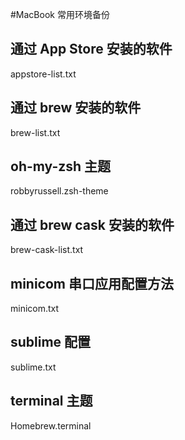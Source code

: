 
#MacBook 常用环境备份  




## 通过 App Store 安装的软件
appstore-list.txt      

## 通过 brew 安装的软件
brew-list.txt          

## oh-my-zsh 主题
robbyrussell.zsh-theme

## 通过 brew cask 安装的软件 
brew-cask-list.txt     

## minicom 串口应用配置方法
minicom.txt            

## sublime 配置
sublime.txt

## terminal 主题
Homebrew.terminal
